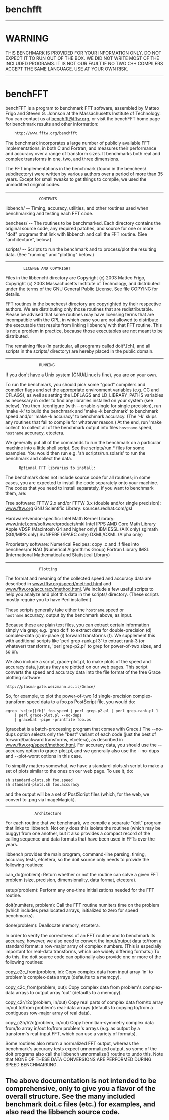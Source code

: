 benchfft
========

----------------------------------------------------------------------------
WARNING
=======

THIS BENCHMARK IS PROVIDED FOR YOUR INFORMATION ONLY.  DO NOT EXPECT
IT TO RUN OUT OF THE BOX.  WE DID NOT WRITE MOST OF THE INCLUDED
PROGRAMS.  IT IS NOT OUR FAULT IF NO TWO C++ COMPILERS ACCEPT THE SAME
LANGUAGE.  USE AT YOUR OWN RISK.

----------------------------------------------------------------------------

benchFFT
========

benchFFT is a program to benchmark FFT software, assembled by Matteo
Frigo and Steven G. Johnson at the Massachusetts Institute of
Technology.  You can contact us at benchfft@fftw.org, or visit the
benchFFT home page for benchmark results and other information:

		http://www.fftw.org/benchfft

The benchmark incorporates a large number of publicly available FFT
implementations, in both C and Fortran, and measures their performance
and accuracy over a range of transform sizes. It benchmarks both real
and complex transforms in one, two, and three dimensions.

The FFT implementations in the benchmark (found in the benchees/
subdirectory) were written by various authors over a period of more
than 35 years. Except for small tweaks to get things to compile, we
used the unmodified original codes.

----------------------------------------------------------------------------
			       CONTENTS

libbench/
	-- Timing, accuracy, utilities, and other routines used
	   when benchmarking and testing each FFT code.

benchees/
	-- The routines to be benchmarked.  Each directory contains
	   the original source code, any required patches, and source
	   for one or more "doit" programs that link with libbench and
	   call the FFT routine.  (See "architecture", below.)

scripts/
	-- Scripts to run the benchmark and to process/plot the
	   resulting data.  (See "running" and "plotting" below.)

----------------------------------------------------------------------------
			LICENSE AND COPYRIGHT

Files in the libbench/ directory are Copyright (c) 2003 Matteo Frigo,
Copyright (c) 2003 Massachusetts Institute of Technology, and
distributed under the terms of the GNU General Public License.  See
file COPYING for details.

FFT routines in the benchees/ directory are copyrighted by their
respective authors.  We are distributing only those routines that are
redistributable.  Please be advised that some routines may have
licensing terms that are incompatible with the GPL, in which case you
are not allowed to distribute the executable that results from linking
libbench/ with that FFT routine.  This is not a problem in practice,
because those executables are not meant to be distributed.

The remaining files (in particular, all programs called doit*.[ch],
and all scripts in the scripts/ directory) are hereby placed in the
public domain.

----------------------------------------------------------------------------
			       RUNNING

If you don't have a Unix system (GNU/Linux is fine), you are on your own.

To run the benchmark, you should pick some "good" compilers and
compiler flags and set the appropriate environment variables (e.g. CC
and CFLAGS), as well as setting the LDFLAGS and LD_LIBRARY_PATHS
variables as necessary in order to find any libraries installed on
your system (see below).  You then ./configure (with --enable-single
for single precision), run 'make -k' to build the benchmark and 'make
-k benchmark' to benchmark speed and/or 'make -k accuracy' to
benchmark accuracy.  (The '-k' skips any routines that fail to compile
for whatever reason.)  At the end, run 'make collect' to collect all
of the benchmark output into files `hostname`.speed,
`hostname`.accuracy, etcetera.

We generally put all of the commands to run the benchmark on a
particular machine into a little shell script.  See the scripts/run.*
files for some examples.  You would then run e.g. 'sh
scripts/run.solaris' to run the benchmark and collect the data.

		  Optional FFT libraries to install:

The benchmark does not include source code for all routines; in some
cases, you are expected to install the code separately onto your
machine.  The codes that you need to install separately, if you want
to benchmark them, are:

Free software:
	FFTW 2.x and/or FFTW 3.x (double and/or single precision): www.fftw.org
	GNU Scientific Library: sources.redhat.com/gsl

Hardware/vendor-specific:
	Intel Math Kernel Library: www.intel.com/software/products/mkl
	Intel IPPS
	AMD Core Math Library
	Apple VDSP (Macintosh G4 and higher only)
	IBM ESSL (AIX only)
	sgimath (SGI/MIPS only)
	SUNPERF (SPARC only)
	DXML/CXML (Alpha only)

Proprietary software:
	Numerical Recipes: copy .c and .f files into benchees/nr
	NAG (Numerical Algorithms Group) Fortran Library
	IMSL (International Mathematical and Statistical Library)

----------------------------------------------------------------------------
			       Plotting

The format and meaning of the collected speed and accuracy data are
described in www.fftw.org/speed/method.html and
www.fftw.org/accuracy/method.html.  We include a few useful scripts to
help you analyze and plot this data in the scripts/ directory.  (These
scripts mostly require you to have Perl installed.)

These scripts generally take either the `hostname`.speed or
`hostname`.accuracy, output by the benchmark above, as input.

Because these are plain text files, you can extract certain
information simply via grep; e.g. 'grep dcif' to extract data for
double-precision (d) complex-data (c) in-place (i) forward transforms
(f).  We supplement this with additional scripts like 'perl
grep-rank.pl 3' to extract rank-3 (or whatever) transforms, 'perl
grep-p2.pl' to grep for power-of-two sizes, and so on.

We also include a script, grace-plot.pl, to make plots of the speed
and accuracy data, just as they are plotted on our web pages.  This
script converts the speed and accuracy data into the file format of
the free Grace plotting software:

	http://plasma-gate.weizmann.ac.il/Grace/

So, for example, to plot the power-of-two 1d single-precision
complex-transform speed data to a foo.ps PostScript file, you would do:

	egrep 'sc[io][fb]' foo.speed | perl grep-p2.pl | perl grep-rank.pl 1
		| perl grace-plot.pl --no-dups
		| gracebat -pipe -printfile foo.ps

(gracebat is a batch-processing program that comes with Grace.)  The
--no-dups option selects only the "best" variant of each code (just
the best of forward/backward transforms, etcetera), as described in
www.fftw.org/speed/method.html.  For accuracy data, you should use the
--accuracy option to grace-plot.pl, and we generally also use the
--no-dups and --plot-worst options in this case.

To simplify matters somewhat, we have a standard-plots.sh script to
make a set of plots similar to the ones on our web page.  To use it,
do:

	sh standard-plots.sh foo.speed
	sh standard-plots.sh foo.accuracy

and the output will be a set of PostScript files (which, for the web,
we convert to .png via ImageMagick).

----------------------------------------------------------------------------
			     Architecture

For each routine that we benchmark, we compile a separate "doit"
program that links to libbench.  Not only does this isolate the
routines (which may be buggy) from one another, but it also provides a
compact record of the calling sequence and data formats that have been
used in FFTs over the years.

libbench provides the main program, command-line parsing, timing,
accuracy tests, etcetera, so the doit source only needs to provide the
following routines:

can_do(problem):
	Return whether or not the routine can solve a given FFT problem
	(size, precision, dimensionality, data format, etcetera).

setup(problem):
	Perform any one-time initializations needed for the FFT routine.

doit(numiters, problem):
	Call the FFT routine numiters time on the problem (which includes
	preallocated arrays, initialized to zero for speed benchmarks).

done(problem):
	Deallocate memory, etcetera.

In order to verify the correctness of an FFT routine and to benchmark
its accuracy, however, we also need to convert the input/output data
to/from a standard format: a row-major array of complex numbers.
(This is especially important for real-data transforms, which use
widely differing formats.)  To do this, the doit source code can
optionally also provide one or more of the following routines:

copy_c2c_from(problem, in):
	Copy complex data from input array 'in' to problem's
	complex-data arrays (defaults to a memcpy).

copy_c2c_from(problem, out):
	Copy complex data from problem's complex-data arrays to output
	array 'out' (defaults to a memcpy).

copy_c2r/r2c(problem, in/out)
	Copy real parts of complex data from/to array in/out to/from
	problem's real-data arrays (defaults to copying to/from a
	contiguous row-major array of real data).

copy_c2h/h2c(problem, in/out)
	Copy hermitian-symmetry complex data from/to array in/out to/from
	problem's arrays (e.g. as output by a transform's real-input
	FFT, which can use a variety of formats).

Some routines also return a normalized FFT output, whereas the
benchmark's accuracy tests expect unnormalized output, so some of the
doit programs also call the libbench unnormalize() routine to undo
this.  Note that NONE OF THESE DATA CONVERSIONS ARE PERFORMED DURING
SPEED BENCHMARKING.

The above documentation is not intended to be comprehensive, only to
give you a flavor of the overall structure.  See the many included
benchmark doit.c files (etc.) for examples, and also read the libbench
source code.
----------------------------------------------------------------------------

